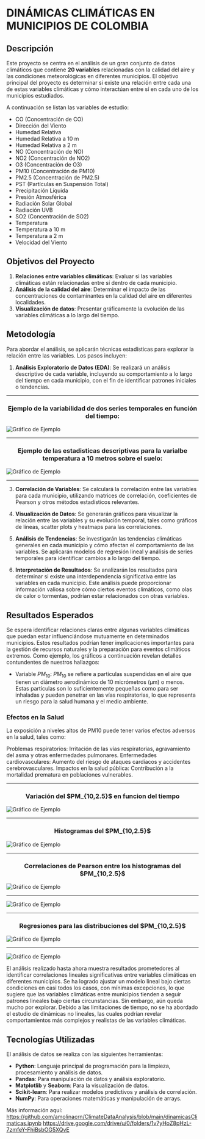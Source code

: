 # DINÁMICAS CLIMÁTICAS EN MUNICIPIOS DE COLOMBIA

## Descripción

Este proyecto se centra en el análisis de un gran conjunto de datos climáticos que contiene **20 variables** relacionadas con la calidad del aire y las condiciones meteorológicas en diferentes municipios. 
El objetivo principal del proyecto es determinar si existe una relación entre cada una de estas variables climáticas y cómo interactúan entre sí en cada uno de los municipios estudiados.

A continuación se listan las variables de estudio:

- CO (Concentración de CO)
- Dirección del Viento
- Humedad Relativa
- Humedad Relativa a 10 m
- Humedad Relativa a 2 m
- NO (Concentración de NO)
- NO2 (Concentración de NO2)
- O3 (Concentración de O3)
- PM10 (Concentración de PM10)
- PM2.5 (Concentración de PM2.5)
- PST (Partículas en Suspensión Total)
- Precipitación Líquida
- Presión Atmosférica
- Radiación Solar Global
- Radiación UVB
- SO2 (Concentración de SO2)
- Temperatura
- Temperatura a 10 m
- Temperatura a 2 m
- Velocidad del Viento

## Objetivos del Proyecto

1. **Relaciones entre variables climáticas**: Evaluar si las variables climáticas están relacionadas entre sí dentro de cada municipio.
2. **Análisis de la calidad del aire**: Determinar el impacto de las concentraciones de contaminantes en la calidad del aire en diferentes localidades.
3. **Visualización de datos**: Presentar gráficamente la evolución de las variables climáticas a lo largo del tiempo.

## Metodología

Para abordar el análisis, se aplicarán técnicas estadísticas para explorar la relación entre las variables. Los pasos incluyen:

1. **Análisis Exploratorio de Datos (EDA)**: Se realizará un análisis descriptivo de cada variable, incluyendo su comportamiento a lo largo del tiempo en cada municipio, con el fin de identificar patrones iniciales o tendencias.
---
<h3 align="center">
Ejemplo de la variabilidad de dos series temporales en función del tiempo:
</h3>
   
   ![Gráfico de Ejemplo](plots/img0.png)

  ---

   <h3 align="center">
Ejemplo de las estadisticas descriptivas para la varialbe temperatura a 10 metros sobre el suelo:
</h3>

 ![Gráfico de Ejemplo](datosaire_files/datosaire_44_0.png)
 
 ---
   
3. **Correlación de Variables**: Se calculará la correlación entre las variables para cada municipio, utilizando matrices de correlación, coeficientes de Pearson y otros métodos estadísticos relevantes.

4. **Visualización de Datos**: Se generarán gráficos para visualizar la relación entre las variables y su evolución temporal, tales como gráficos de líneas, scatter plots y heatmaps para las correlaciones.

5. **Análisis de Tendencias**: Se investigarán las tendencias climáticas generales en cada municipio y cómo afectan el comportamiento de las variables. Se aplicarán modelos de regresión lineal y análisis de series temporales para identificar cambios a lo largo del tiempo.

6. **Interpretación de Resultados**: Se analizarán los resultados para determinar si existe una interdependencia significativa entre las variables en cada municipio. Este análisis puede proporcionar información valiosa sobre cómo ciertos eventos climáticos, como olas de calor o tormentas, podrían estar relacionados con otras variables.

## Resultados Esperados
Se espera identificar relaciones claras entre algunas variables climáticas que puedan estar influenciándose mutuamente en determinados municipios. Estos resultados podrían tener implicaciones importantes para la gestión de recursos naturales y la preparación para eventos climáticos extremos. Como ejemplo, los gráficos a continuación revelan detalles contundentes de nuestros hallazgos:

- Variable $PM_{10}$: $PM_{10}$ se refiere a partículas suspendidas en el aire que tienen un diámetro aerodinámico de 10 micrómetros (µm) o menos. Estas partículas son lo suficientemente pequeñas como para ser inhaladas y pueden penetrar en las vías respiratorias, lo que representa un riesgo para la salud humana y el medio ambiente.

### Efectos en la Salud

La exposición a niveles altos de PM10 puede tener varios efectos adversos en la salud, tales como:

Problemas respiratorios: Irritación de las vías respiratorias, agravamiento del asma y otras enfermedades pulmonares.
Enfermedades cardiovasculares: Aumento del riesgo de ataques cardíacos y accidentes cerebrovasculares.
Impactos en la salud pública: Contribución a la mortalidad prematura en poblaciones vulnerables.


---
<h3 align="center">
 Variación del $PM_{10,2.5}$ en funcion del tiempo
</h3>

![Gráfico de Ejemplo](plots/dispers8.png)

---
<h3 align="center">
 Histogramas del $PM_{10,2.5}$
</h3> 

![Gráfico de Ejemplo](plots/Graf8.png)

---
<h3 align="center">
Correlaciones de Pearson entre los histogramas del $PM_{10,2.5}$
</h3>

![Gráfico de Ejemplo](plots/pm10_concentracion_corr.png)

---

![Gráfico de Ejemplo](plots/pm25_concentracion_corr.png)

---
<h3 align="center">
Regresiones para las distribuciones del $PM_{10,2.5}$
</h3>

![Gráfico de Ejemplo](plots/gxGraf9.png)

---

![Gráfico de Ejemplo](dataf.png)

El análisis realizado hasta ahora muestra resultados prometedores al identificar correlaciones lineales significativas entre variables climáticas en diferentes municipios. Se ha logrado ajustar un modelo lineal bajo ciertas condiciones en casi todos los casos, con mínimas excepciones, lo que sugiere que las variables climáticas entre municipios tienden a seguir patrones lineales bajo ciertas circunstancias. Sin embargo, aún queda mucho por explorar. Debido a las limitaciones de tiempo, no se ha abordado el estudio de dinámicas no lineales, las cuales podrían revelar comportamientos más complejos y realistas de las variables climáticas.


## Tecnologías Utilizadas

El análisis de datos se realiza con las siguientes herramientas:

- **Python**: Lenguaje principal de programación para la limpieza, procesamiento y análisis de datos.
- **Pandas**: Para manipulación de datos y análisis exploratorio.
- **Matplotlib** y **Seaborn**: Para la visualización de datos.
- **Scikit-learn**: Para realizar modelos predictivos y análisis de correlación.
- **NumPy**: Para operaciones matemáticas y manipulación de arrays.

Más información aquí:
https://github.com/amolinacrn/ClimateDataAnalysis/blob/main/dinamicasClimaticas.ipynb
https://drive.google.com/drive/u/0/folders/1v7yHoZ8pHzL-7zmfeY-FhiBsbOG5XQvE
